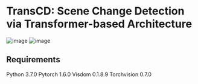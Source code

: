 # TransCD: Scene Change Detection via Transformer-based Architecture
![image](https://user-images.githubusercontent.com/79884379/140607552-c42c612d-fe9b-40c6-830b-404c3d25f9c0.png)
![image](https://user-images.githubusercontent.com/79884379/140607676-2a3dfd17-cfdc-43f4-a03d-72d6d1df0f67.png)
## Requirements
Python 3.7.0
Pytorch 1.6.0
Visdom 0.1.8.9
Torchvision 0.7.0
